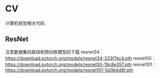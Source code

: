 # CV
计算机视觉相关代码

## ResNet
注意数据集的路径和预训练模型的下载
resnet34：https://download.pytorch.org/models/resnet34-333f7ec4.pth
resnet50：https://download.pytorch.org/models/resnet50-19c8e357.pth
resnet101：https://download.pytorch.org/models/resnet101-5d3b4d8f.pth
